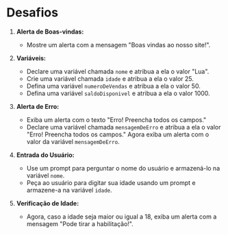 # Desafios

1. **Alerta de Boas-vindas:**
   - Mostre um alerta com a mensagem "Boas vindas ao nosso site!".

2. **Variáveis:**
   - Declare uma variável chamada `nome` e atribua a ela o valor "Lua".
   - Crie uma variável chamada `idade` e atribua a ela o valor 25.
   - Defina uma variável `numeroDeVendas` e atribua a ela o valor 50.
   - Defina uma variável `saldoDisponivel` e atribua a ela o valor 1000.

3. **Alerta de Erro:**
   - Exiba um alerta com o texto "Erro! Preencha todos os campos."
   - Declare uma variável chamada `mensagemDeErro` e atribua a ela o valor "Erro! Preencha todos os campos." Agora exiba um alerta com o valor da variável `mensagemDeErro`.

4. **Entrada do Usuário:**
   - Use um prompt para perguntar o nome do usuário e armazená-lo na variável `nome`.
   - Peça ao usuário para digitar sua idade usando um prompt e armazene-a na variável `idade`.

5. **Verificação de Idade:**
   - Agora, caso a idade seja maior ou igual a 18, exiba um alerta com a mensagem "Pode tirar a habilitação!".
